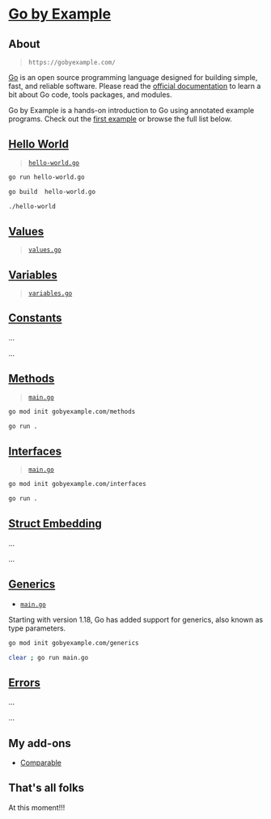 # [Go by Example](https://gobyexample.com/)

## About

> `https://gobyexample.com/`

[Go](https://go.dev/) is an open source programming language designed for building simple, fast, and reliable software. Please read the [official documentation](https://go.dev/doc/tutorial/getting-started) to learn a bit about Go code, tools packages, and modules.

Go by Example is a hands-on introduction to Go using annotated example programs. Check out the [first example](https://gobyexample.com/hello-world) or browse the full list below.

## [Hello World](https://gobyexample.com/hello-world)

> [`hello-world.go`](./code/Hello%20World/hello-world.go)

```sh
go run hello-world.go 

go build  hello-world.go 

./hello-world 
```

## [Values](https://gobyexample.com/values)

> [`values.go`](./code/Values/values.go)

## [Variables](https://gobyexample.com/variables)

> [`variables.go`](./code/Variables/variables.go)

## [Constants](https://gobyexample.com/constants)

...

...

## [Methods](https://gobyexample.com/methods)

> [`main.go`](./code/Methods/main.go)

```sh
go mod init gobyexample.com/methods

go run .
```

## [Interfaces](https://gobyexample.com/interfaces)

> [`main.go`](./code/Interfaces/main.go)

```sh
go mod init gobyexample.com/interfaces

go run .
```

## [Struct Embedding](https://gobyexample.com)

...

...

## [Generics](https://gobyexample.com/generics)

- [`main.go`](./code/Generics/main.go)

Starting with version 1.18, Go has added support for generics, also known as type parameters.

```sh
go mod init gobyexample.com/generics

clear ; go run main.go 
```

## [Errors](https://gobyexample.com/errors)

...

...

## My add-ons

- [Comparable](./code/ComparableT/README.md)

## That's all folks

At this moment!!!
